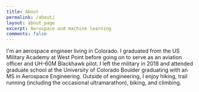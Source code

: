 ```yaml
---
title: About
permalink: /about/
layout: about_page
excerpt: Aerospace and machine learning
comments: false
---
```


I'm an aerospace engineer living in Colorado. I graduated from the US Military Academy at West Point before going on to serve as an aviation officer and UH-60M Blackhawk pilot. I left the military in 2018 and attended graduate school at the University of Colorado Boulder graduating with an MS in Aerospace Engineering. Outside of engineering, I enjoy hiking, trail running (including the occasional ultramarathon), biking, and climbing.
